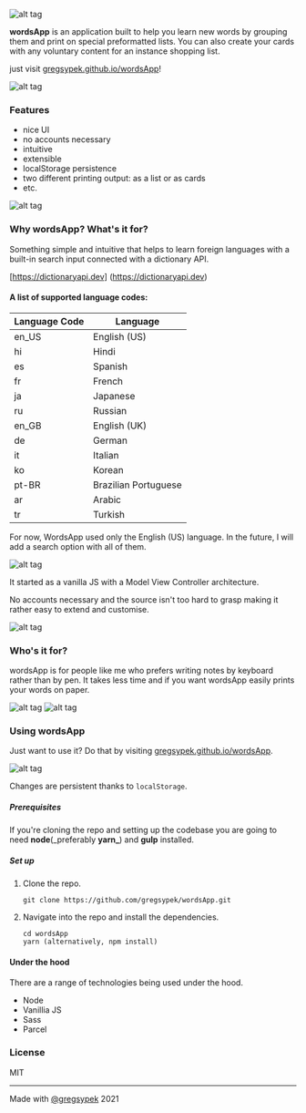 ![alt tag](./src/img/logo-white.png)

**wordsApp** is an application built to help you learn new words by grouping them and print on special preformatted lists. You can also create your cards with any voluntary content for an instance shopping list.

just visit [gregsypek.github.io/wordsApp](http://gregsypek.github.io/wordsApp)!

![alt tag](./src/pics/4.png)

### Features

- nice UI
- no accounts necessary
- intuitive
- extensible
- localStorage persistence
- two different printing output: as a list or as cards
- etc.

![alt tag](./src/pics/5.png)

### Why wordsApp? What's it for?

Something simple and intuitive that helps to learn foreign languages with a built-in search input connected with a dictionary API.

[https://dictionaryapi.dev] (https://dictionaryapi.dev)

#### A list of supported language codes:

| Language Code | Language             |
| ------------- | -------------------- |
| en_US         | English (US)         |
| hi            | Hindi                |
| es            | Spanish              |
| fr            | French               |
| ja            | Japanese             |
| ru            | Russian              |
| en_GB         | English (UK)         |
| de            | German               |
| it            | Italian              |
| ko            | Korean               |
| pt-BR         | Brazilian Portuguese |
| ar            | Arabic               |
| tr            | Turkish              |

For now, WordsApp used only the English (US) language. In the future, I will add a search option with all of them.

![alt tag](./src/pics/2.png)

It started as a vanilla JS with a Model View Controller architecture.

No accounts necessary and the source isn't too hard to grasp making it rather easy to extend and customise.

![alt tag](./src/pics/3.png)

### Who's it for?

wordsApp is for people like me who prefers writing notes by keyboard rather than by pen. It takes less time and if you want wordsApp easily prints your words on paper.

![alt tag](./src/pics/6.png)
![alt tag](./src/pics/7.png)

### Using wordsApp

Just want to use it? Do that by visiting [gregsypek.github.io/wordsApp](http://gregsypek.github.io/wordsApp).

![alt tag](./src/pics/1.png)

Changes are persistent thanks to `localStorage`.

##### Prerequisites

If you're cloning the repo and setting up the codebase you are going to need **node**(\_preferably **yarn\_**) and **gulp** installed.

##### Set up

1.  Clone the repo.

        git clone https://github.com/gregsypek/wordsApp.git

2.  Navigate into the repo and install the dependencies.

        cd wordsApp
        yarn (alternatively, npm install)

#### Under the hood

There are a range of technologies being used under the hood.

- Node
- Vanillia JS
- Sass
- Parcel

### License

MIT

---

Made with [@gregsypek](https://twitter.com/@gregsypek) 2021
